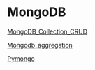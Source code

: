 # MongoDB

[MongoDB_Collection_CRUD](MongoDB%20e758894688994c8c8511ba8d187f02cb/MongoDB_Collection_CRUD%206becd188db03455bb51ad6514307bb1a.md)

[Mongodb_aggregation](MongoDB%20e758894688994c8c8511ba8d187f02cb/Mongodb_aggregation%201407e2cdfd3b403fb1fd4074aff9ef88.md)

[Pymongo](MongoDB%20e758894688994c8c8511ba8d187f02cb/Pymongo%205f20539e770a488f8c7802a149956d26.md)